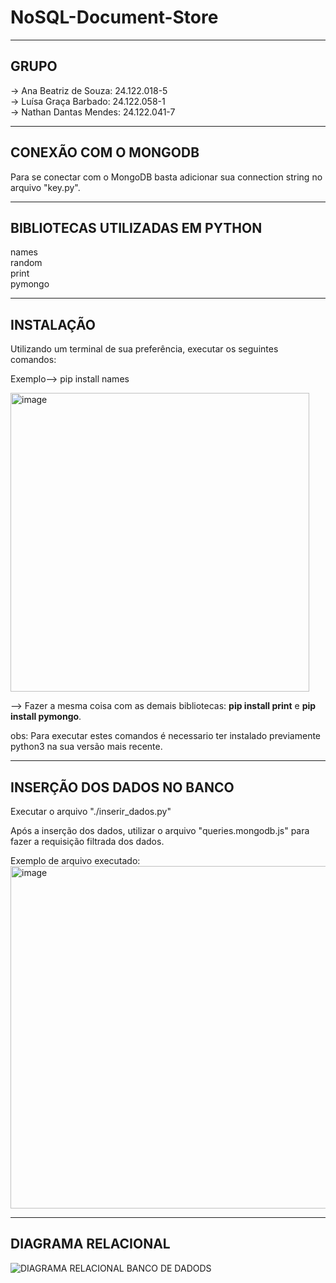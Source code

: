 # NoSQL-Document-Store

----
<h2>GRUPO</h2>
  -> Ana Beatriz de Souza: 24.122.018-5 <br>
  -> Luísa Graça Barbado:  24.122.058-1 <br>
  -> Nathan Dantas Mendes: 24.122.041-7 <br>

----

<h2>CONEXÃO COM O MONGODB</h2>

Para se conectar com o MongoDB basta adicionar sua connection string no arquivo "key.py".


----
<h2>BIBLIOTECAS UTILIZADAS EM PYTHON</h2>

names <br>
random  <br>
print <br>
pymongo <br>

----

<h2>INSTALAÇÃO</h2>

Utilizando um terminal de sua preferência, executar os seguintes comandos:

Exemplo--> pip install names<br> 

<img width="478" alt="image" src="https://github.com/user-attachments/assets/fea971b8-6294-4577-9a56-4a4e1fbb79e4">

--> Fazer a mesma coisa com as demais bibliotecas: **pip install print** e **pip install pymongo**.


obs: Para executar estes comandos é necessario ter instalado previamente python3 na sua versão mais recente. 

----
<h2>INSERÇÃO DOS DADOS NO BANCO</h2>
  Executar o arquivo "./inserir_dados.py" 
  
  Após a inserção dos dados, utilizar o arquivo "queries.mongodb.js" para fazer a requisição filtrada dos dados.

  Exemplo de arquivo executado:<br>
  <img width="548" alt="image" src="https://github.com/user-attachments/assets/0cf6820b-d106-4c20-99a8-c12bae30712c">

----
<h2>DIAGRAMA RELACIONAL</h2>

![DIAGRAMA RELACIONAL BANCO DE DADODS](https://github.com/user-attachments/assets/138e57f8-33b1-41e2-8799-112479c09dfd)



